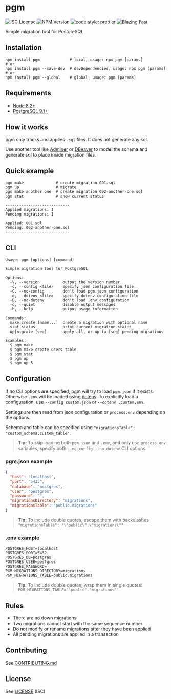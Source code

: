 # pgm

[![ISC License](https://img.shields.io/npm/l/pgm.svg?style=flat)](https://opensource.org/licenses/ISC) [![NPM Version](http://img.shields.io/npm/v/pgm.svg?style=flat)](https://www.npmjs.org/package/pgm) [![code style: prettier](https://img.shields.io/badge/code_style-prettier-ff69b4.svg?style=flat)](https://github.com/prettier/prettier) [![Blazing Fast](https://img.shields.io/badge/speed-blazing%20%F0%9F%94%A5-brightgreen.svg?style=flat)](https://twitter.com/acdlite/status/974390255393505280)

Simple migration tool for PostgreSQL

## Installation

```shell
npm install pgm             # local, usage: npx pgm [params]
# or
npm install pgm --save-dev  # devDependencies, usage: npx pgm [params]
# or
npm install pgm --global    # global, usage: pgm [params]
```

## Requirements

- [Node 8.2+](https://nodejs.org/en/)
- [PostgreSQL 9.1+](https://www.postgresql.org/)

## How it works

pgm only tracks and applies `.sql` files. It does not generate any sql.

Use another tool like [Adminer](https://www.adminer.org/) or [DBeaver](https://dbeaver.io/) to model the schema and generate sql to place inside migration files.

## Quick example

```shell
pgm make              # create migration 001.sql
pgm up                # migrate
pgm make another one  # create migration 002-another-one.sql
pgm stat              # show current status

----------------------------
Applied migrations: 1
Pending migrations: 1

Applied: 001.sql
Pending: 002-another-one.sql
----------------------------
```

## CLI

```
Usage: pgm [options] [command]

Simple migration tool for PostgreSQL

Options:
  -V, --version          output the version number
  -c, --config <file>    specify json configuration file
  -C, --no-config        don't load pgm.json configuration
  -d, --dotenv <file>    specify dotenv configuration file
  -D, --no-dotenv        don't load .env configuration
  -q, --quiet            disable output messages
  -h, --help             output usage information

Commands:
  make|create [name...]  create a migration with optional name
  stat|status            print current migration status
  up|migrate [seq]       apply all, or up to [seq] pending migrations

Examples:
  $ pgm make
  $ pgm make create users table
  $ pgm stat
  $ pgm up
  $ pgm up 5
```

## Configuration

If no CLI options are specified, pgm will try to load `pgm.json` if it exists. Otherwise `.env` will be loaded using [dotenv](https://www.npmjs.com/package/dotenv).
To explicitly load a configuration, use `--config custom.json` or `--dotenv .custom.env`.

Settings are then read from json configuration or `process.env` depending on the options.

Schema and table can be specified using `"migrationsTable": "custom_schema.custom_table"`.

> **Tip:** To skip loading both `pgm.json` and `.env`, and only use `process.env` variables, specify both `--no-config --no-dotenv` CLI options.

### pgm.json example

```json
{
  "host": "localhost",
  "port": "5432",
  "database": "postgres",
  "user": "postgres",
  "password": "",
  "migrationsDirectory": "migrations",
  "migrationsTable": "public.migrations"
}
```

> **Tip:** To include double quotes, escape them with backslashes `"migrationsTable": "\"public\".\"migrations\""`

### .env example

```
POSTGRES_HOST=localhost
POSTGRES_PORT=5432
POSTGRES_DB=postgres
POSTGRES_USER=postgres
POSTGRES_PASSWORD=
PGM_MIGRATIONS_DIRECTORY=migrations
PGM_MIGRATIONS_TABLE=public.migrations
```

> **Tip:** To include double quotes, wrap them in single quotes: `PGM_MIGRATIONS_TABLE='"public"."migrations"'`

## Rules

- There are no down migrations
- Two migrations cannot start with the same sequence number
- Do not modify or rename migrations after they have been applied
- All pending migrations are applied in a transaction

## Contributing

See [CONTRIBUTING.md](CONTRIBUTING.md)

## License

See [LICENSE](LICENSE) (ISC)
